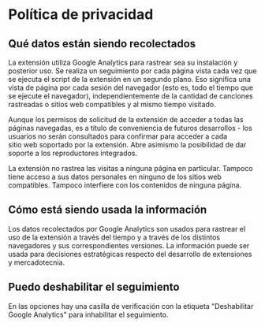 # Política de privacidad

## Qué datos están siendo recolectados

La extensión utiliza Google Analytics para rastrear sea su instalación y posterior uso. Se realiza un seguimiento por cada página vista cada vez que se ejecuta el script de la extensión en un segundo plano. Eso significa una vista de página por cada sesión del navegador (esto es, todo el tiempo que se ejecute el navegador), independientemente de la cantidad de canciones rastreadas o sitios web compatibles y al mismo tiempo visitado.

Aunque los permisos de solicitud de la extensión de acceder a todas las páginas navegadas, es a título de conveniencia de futuros desarrollos - los usuarios no serán consultados para confirmar para acceder a cada  
sitio web soportado por la extensión. Abre asimismo la posibilidad de dar soporte a los reproductores integrados.

La extensión no rastrea las visitas a ninguna página en particular. Tampoco tiene acceso a sus datos personales en ninguno de los sitios web compatibles. Tampoco interfiere con los contenidos de ninguna página.

## Cómo está siendo usada la información

Los datos recolectados por Google Analytics son usados para rastrear el uso de la extensión a través del tiempo y a través de los distintos navegadores y sus correspondientes versiones. La información puede ser usada para decisiones estratégicas respecto del
desarrollo de extensiones y mercadotecnia.

## Puedo deshabilitar el seguimiento

En las opciones hay una casilla de verificación con la etiqueta "Deshabilitar Google Analytics" para inhabilitar el seguimiento.
